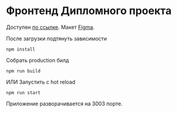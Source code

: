 # Фронтенд Дипломного проекта

Доступен [по ссылке](https://fl0ppat-diplom.nomoredomains.club/movies).
Макет [Figma](https://www.figma.com/file/9e3QyPav2iHoFIAPFWlAPb/Diploma-Copy?node-id=891%3A3857).

После загрузки подтянуть зависимости
```
npm install
```
Собрать production билд 
```
npm run build
```
ИЛИ
Запустить с hot reload
```
npm run start
```

Приложение разворачивается на 3003 порте.
